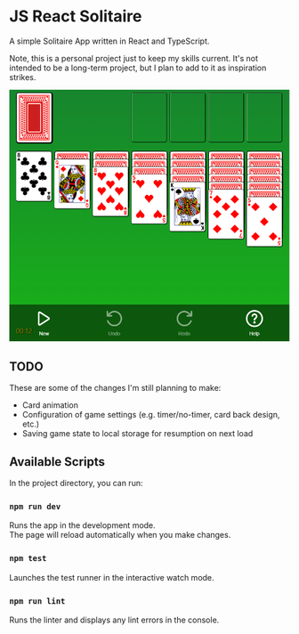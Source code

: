# JS React Solitaire

A simple Solitaire App written in React and TypeScript. 

Note, this is a personal project just to keep my skills current. It's not intended to be a long-term project, but I plan to add to it as inspiration strikes. 

![Solitaire Play field](docs/playfield.png)

## TODO

These are some of the changes I'm still planning to make:

- Card animation
- Configuration of game settings (e.g. timer/no-timer, card back design, etc.)
- Saving game state to local storage for resumption on next load

## Available Scripts

In the project directory, you can run:

### `npm run dev`

Runs the app in the development mode. \
The page will reload automatically when you make changes.

### `npm test`

Launches the test runner in the interactive watch mode.

### `npm run lint`

Runs the linter and displays any lint errors in the console.
